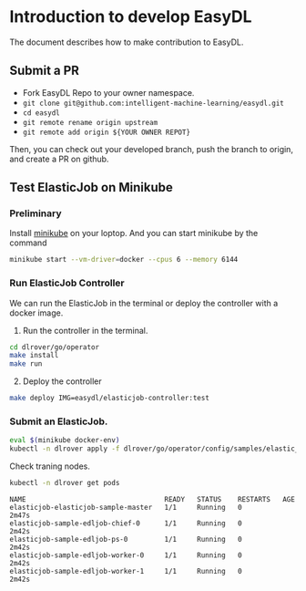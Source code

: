 # Introduction to develop EasyDL

The document describes how to make contribution to EasyDL.

## Submit a PR

- Fork EasyDL Repo to your owner namespace.
- `git clone git@github.com:intelligent-machine-learning/easydl.git`
- `cd easydl`
- `git remote rename origin upstream`
- `git remote add origin ${YOUR OWNER REPOT}`

Then, you can check out your developed branch, push the branch to origin,
and create a PR on github.


## Test ElasticJob on Minikube

### Preliminary

Install [minikube](https://kubernetes.io/docs/tasks/tools/) on your loptop.
And you can start minikube by the command

```bash
minikube start --vm-driver=docker --cpus 6 --memory 6144
```

### Run ElasticJob Controller

We can run the ElasticJob in the terminal or deploy the controller with
a docker image.

1. Run the controller in the terminal.

```bash
cd dlrover/go/operator
make install
make run
```

2. Deploy the controller

```bash
make deploy IMG=easydl/elasticjob-controller:test
```

### Submit an ElasticJob.

```bash
eval $(minikube docker-env)
kubectl -n dlrover apply -f dlrover/go/operator/config/samples/elastic_v1alpha1_elasticjob.yaml
```

Check traning nodes.

```bash
kubectl -n dlrover get pods
```

```
NAME                                  READY   STATUS    RESTARTS   AGE
elasticjob-elasticjob-sample-master   1/1     Running   0          2m47s
elasticjob-sample-edljob-chief-0      1/1     Running   0          2m42s
elasticjob-sample-edljob-ps-0         1/1     Running   0          2m42s
elasticjob-sample-edljob-worker-0     1/1     Running   0          2m42s
elasticjob-sample-edljob-worker-1     1/1     Running   0          2m42s
```